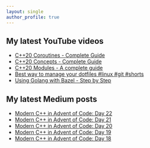 ```yaml
---
layout: single
author_profile: true
---
```


## My latest YouTube videos

<!--START_SECTION:youtube-->
* [C++20 Coroutines - Complete Guide](https://www.youtube.com/watch?v=w-dmOHhBX9o)
* [C++20 Concepts  - Complete Guide](https://www.youtube.com/watch?v=1So7onMFxJM)
* [C++20 Modules - A complete guide](https://www.youtube.com/watch?v=WRCwciJ5MTE)
* [Best way to manage your dotfiles #linux #git #shorts](https://www.youtube.com/watch?v=LHrB4TcU1JM)
* [Using Golang with Bazel - Step by Step](https://www.youtube.com/watch?v=mXLrk0ipwz4)
<!--END_SECTION:youtube-->

## My latest Medium posts

<!--START_SECTION:medium-->
* [Modern C++ in Advent of Code: Day 22](https://medium.com/@simontoth/modern-c-in-advent-of-code-day-22-ab401426e780?source=rss-1e1de1006a93------2)
* [Modern C++ in Advent of Code: Day 21](https://medium.com/@simontoth/modern-c-in-advent-of-code-day-21-e764a97d3f0e?source=rss-1e1de1006a93------2)
* [Modern C++ in Advent of Code: Day 20](https://medium.com/@simontoth/modern-c-in-advent-of-code-day-20-7a4dd197c7fb?source=rss-1e1de1006a93------2)
* [Modern C++ in Advent of Code: Day 19](https://medium.com/@simontoth/modern-c-in-advent-of-code-day-19-b3e1130094ba?source=rss-1e1de1006a93------2)
* [Modern C++ in Advent of Code: Day 18](https://medium.com/@simontoth/modern-c-in-advent-of-code-day-18-33967a4a2c82?source=rss-1e1de1006a93------2)
<!--END_SECTION:medium-->
